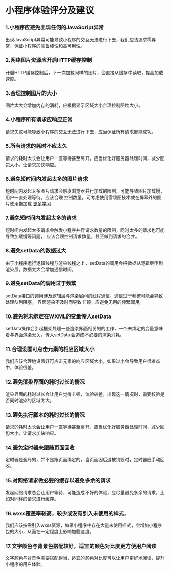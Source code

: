 # 小程序体验评分及建议

### 1.小程序应避免出现任何的JavaScript异常

出现JavaScript异常可能导致小程序的交互无法进行下去，我们应该追求零异常，保证小程序的高鲁棒性和高可用性。

### 2.网络图片资源应开启HTTP缓存控制

开启HTTP缓存控制后，下一次加载同样的图片，会直接从缓存中读取，提高加载速度。

### 3.合理控制图片的大小

图片太大会增加内存的消耗，应根据显示区域大小合理控制图片大小。

### 4.小程序所有请求应响应正常

请求失败可能导致小程序的交互无法进行下去，应当保证所有请求都能成功。

### 5.所有请求的耗时不应太久

请求的耗时太长会让用户一直等待甚至离开，应当优化好服务器处理时间，减少回包大小，让请求加快响应。

### 6.避免短时间内发起太多的图片请求

短时间内发起太多图片请求会触发浏览器并行加载的限制，可能导致图片加载慢，用户一直处理等待。应该合理
控制数量，可考虑使用雪碧图技术或在屏幕外的图片使用懒加载 [更多学习]('#')

### 7.避免短时间内发起太多的请求

短时间内发起太多请求会触发小程序并行请求数量的限制，同时太多的请求也可能导致加载慢等问题，
应该合理控制请求数量，甚至做到请求的合并。

### 8.避免setData的数据过大

由于小程序运行逻辑线程与渲染线程之上，setData的调用会把数据从逻辑层传到渲染层，数据太大会增加通信时间。

### 9.避免setData的调用过于频繁

setData接口的调用涉及逻辑层与渲染层间的线程通信，通信过于频繁可能会导致处理队列阻塞，
界面渲染不及时而导致卡顿，应避免无用的频繁调用。

### 10.避免将未绑定在WXML的变量传入setData

setData操作会引起框架处理一些渲染界面相关的的工作，一个未绑定的变量意味着与界面渲染无关，传入setData
会造成不必要的渲染消耗。

### 11.合理设置可点击元素的相应区域大小

我们应该合理地设置好可点击元素的响应区域大小，如果过小会导致用户很难点中，体验很差。

### 12.避免渲染界面的耗时过长的情况

渲染界面的耗时过长会让用户觉得卡顿，体验较差，出现这一情况时，需要校验是否同时渲染的区域太大。

### 13.避免执行脚本的耗时过长的情况

请求的耗时太长会让用户一直等待甚至离开，应当优化好服务器处理时间，减少回包大小，让请求加快响应。

### 14.避免定时器未跟随页面回收

定时器是全局的，并不是跟页面绑定的，当页面因后退被销毁时，定时器应手动回收。

### 15.对网络请求做必要的缓存以避免多余的请求

发起网络请求总会让用户等待，可能造成不好的体验，应尽量避免多余的请求，比如对同样的请求进行缓存。

### 16.wxss覆盖率较高，较少或没有引入未使用的样式，

我们应该按需引入wxss资源，如果小程序中存在大量未使用样式，会增加小程序包的大小，从而在一定程度上影响加载速度。

### 17.文字颜色与背景色搭配较好，适宜的颜色对比度更方便用户阅读

文字颜色与背景色需要搭配得当，适宜的颜色对比度可以让用户更好地阅读，提升小程序的用户体验。